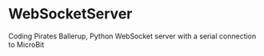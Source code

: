 # WebSocketServer
Coding Pirates Ballerup, Python WebSocket server with a serial connection to MicroBit
